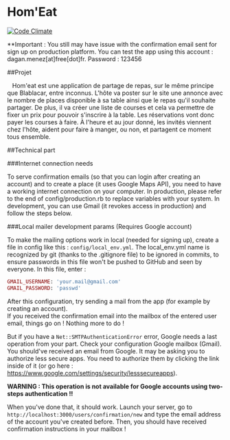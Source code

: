# Hom'Eat
[![Code Climate](https://codeclimate.com/github/daganM/Hom-Eat/badges/gpa.svg)](https://codeclimate.com/github/daganM/Hom-Eat)

**Important : You still may have issue with the confirmation email sent for sign up on production platform. You can test the app using this account : dagan.menez[at]free[dot]fr. Password : 123456

##Projet

    Hom'eat est une application de partage de repas, sur le même principe que Blablacar, entre inconnus. L'hôte va poster sur le site une annonce avec le nombre de places disponible à sa table ainsi que le repas qu'il souhaite partager. De plus, il va créer une liste de courses et cela va permettre de fixer un prix pour pouvoir s'inscrire à la table. Les réservations vont donc payer les courses à faire. À l'heure et au jour donné, les invités viennent chez l'hôte, aident pour faire à manger, ou non, et partagent ce moment tous ensemble.

##Technical part

###Internet connection needs

To serve confirmation emails (so that you can login after creating an account) and to create a place (it uses Google Maps API), you need to have a working internet connection on your computer. In production, please refer to the end of config/production.rb to replace variables with your system. In development, you can use Gmail (it revokes access in production) and follow the steps below.

###Local mailer development params (Requires Google account)

To make the mailing options work in local (needed for signing up), create a file in config like this  : `config/local_env.yml`. The local_env.yml name is recognized by git (thanks to the .gitignore file) to be ignored in commits, to ensure passwords in this file won't be pushed to GitHub and seen by everyone.
 In this file, enter :
 ```ruby
 GMAIL_USERNAME: 'your.mail@gmail.com'
 GMAIL_PASSWORD: 'passwd'
```
After this configuration, try sending a mail from the app (for example by creating an account).  
If you received the confirmation email into the mailbox of the entered user email, things go on ! Nothing more to do !

But if you have a `Net::SMTPAuthenticationError` error, Google needs a last operation from your part. Check your configuration Google mailbox (Gmail). You should've received an email from Google. It may be asking you to authorize less secure apps. You need to authorize them by clicking the link inside of it (or go here : https://www.google.com/settings/security/lesssecureapps).  

**WARNING : This operation is not available for Google accounts using two-steps authentication !!**  

When you've done that, it should work. Launch your server, go to `http://localhost:3000/users/confirmation/new` and type the email address of the account you've created before. Then, you should have received confirmation instructions in your mailbox !
